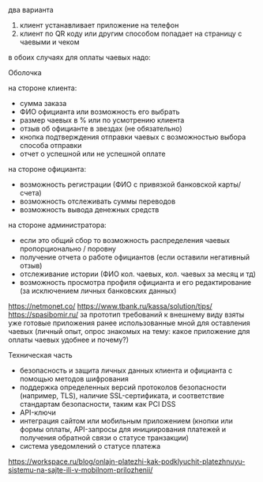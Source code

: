 два варианта 
1. клиент устанавливает приложение на телефон
2. клиент по QR коду или другим способом попадает на страницу с чаевыми и чеком

в обоих случаях для оплаты чаевых надо:

Оболочка 

на стороне клиента:
 - сумма заказа
 - ФИО официанта или возможность его выбрать
 - размер чаевых в % или по усмотрению клиента
 - отзыв об официанте в звездах (не обязательно)
 - кнопка подтверждения отправки чаевых с возможностью выбора способа отправки 
 - отчет о успешной или не успешной оплате

 на стороне официанта:
 - возможность регистрации (ФИО с привязкой банковской карты/счета)
 - возможность отслеживать суммы переводов
 - возможность вывода денежных средств

на стороне администратора:
 - если это общий сбор то возможность распределения чаевых пропорционально / поровну
 - получение отчета о работе официантов (если оставили негативный отзыв)
 - отслеживание истории (ФИО кол. чаевых, кол. чаевых за месяц и тд) 
 - возможность просмотра профиля официанта и его редактирование (за исключением личных банковских данных)

https://netmonet.co/
https://www.tbank.ru/kassa/solution/tips/
https://spasibomir.ru/
за прототип требований к внешнему виду взяты уже готовые приложения ранее использованные мной для оставления чаевых (личный опыт, опрос знакомых на тему: какое приложение для оплаты чаевых удобнее и почему?) 

Техническая часть

 - безопасность и защита личных данных клиента и официанта с помощью методов шифрования
 - поддержка определенных версий протоколов безопасности (например, TLS), наличие SSL-сертификата, и соответствие стандартам безопасности, таким как PCI DSS
 - API-ключи
 - интеграция сайтом или мобильным приложением (кнопки или формы оплаты, API-запросы для инициирования платежей и получения обратной связи о статусе транзакции)
 - система уведомлений о статусе платежа
 
https://workspace.ru/blog/onlajn-platezhi-kak-podklyuchit-platezhnuyu-sistemu-na-sajte-ili-v-mobilnom-prilozhenii/
